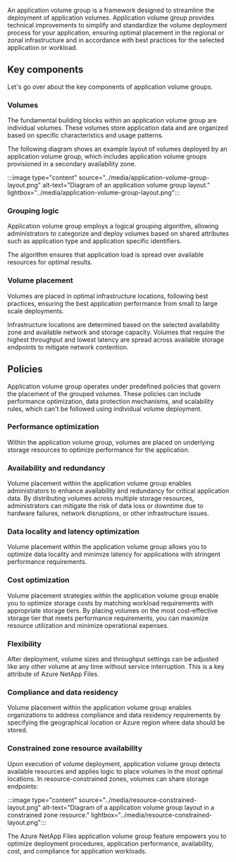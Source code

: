 An application volume group is a framework designed to streamline the deployment of application volumes. Application volume group provides technical improvements to simplify and standardize the volume deployment process for your application, ensuring optimal placement in the regional or zonal infrastructure and in accordance with best practices for the selected application or workload. 

## Key components 

Let's go over about the key components of application volume groups.

### Volumes 

The fundamental building blocks within an application volume group are individual volumes. These volumes store application data and are organized based on specific characteristics and usage patterns. 

The following diagram shows an example layout of volumes deployed by an application volume group, which includes application volume groups provisioned in a secondary availability zone. 

:::image type="content" source="../media/application-volume-group-layout.png" alt-text="Diagram of an application volume group layout." lightbox="../media/application-volume-group-layout.png":::

### Grouping logic 

Application volume group employs a logical grouping algorithm, allowing administrators to categorize and deploy volumes based on shared attributes such as application type and application specific identifiers.  

The algorithm ensures that application load is spread over available resources for optimal results. 

### Volume placement 

Volumes are placed in optimal infrastructure locations, following best practices, ensuring the best application performance from small to large scale deployments.  

Infrastructure locations are determined based on the selected availability zone and available network and storage capacity. Volumes that require the highest throughput and lowest latency are spread across available storage endpoints to mitigate network contention. 

## Policies 

Application volume group operates under predefined policies that govern the placement of the grouped volumes. These policies can include performance optimization, data protection mechanisms, and scalability rules, which can't be followed using individual volume deployment.  

### Performance optimization  

Within the application volume group, volumes are placed on underlying storage resources to optimize performance for the application. 

### Availability and redundancy 

Volume placement within the application volume group enables administrators to enhance availability and redundancy for critical application data. By distributing volumes across multiple storage resources, administrators can mitigate the risk of data loss or downtime due to hardware failures, network disruptions, or other infrastructure issues. 

### Data locality and latency optimization 

Volume placement within the application volume group allows you to optimize data locality and minimize latency for applications with stringent performance requirements. 

### Cost optimization 

Volume placement strategies within the application volume group enable you to optimize storage costs by matching workload requirements with appropriate storage tiers. By placing volumes on the most cost-effective storage tier that meets performance requirements, you can maximize resource utilization and minimize operational expenses. 

### Flexibility 

After deployment, volume sizes and throughput settings can be adjusted like any other volume at any time without service interruption. This is a key attribute of Azure NetApp Files. 

### Compliance and data residency 

Volume placement within the application volume group enables organizations to address compliance and data residency requirements by specifying the geographical location or Azure region where data should be stored. 

### Constrained zone resource availability 

Upon execution of volume deployment, application volume group detects available resources and applies logic to place volumes in the most optimal locations. In resource-constrained zones, volumes can share storage endpoints: 

:::image type="content" source="../media/resource-constrained-layout.png" alt-text="Diagram of a application volume group layout in a constrained zone resource." lightbox="../media/resource-constrained-layout.png":::

The Azure NetApp Files application volume group feature empowers you to optimize deployment procedures, application performance, availability, cost, and compliance for application workloads. 
